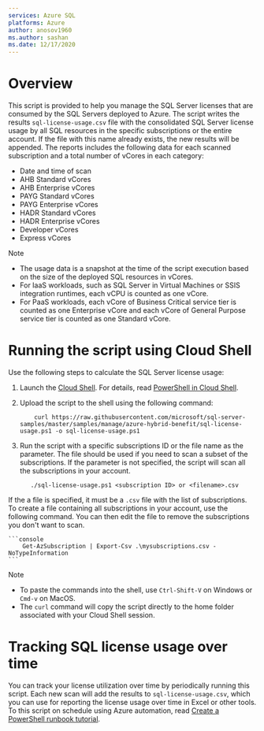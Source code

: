 ```yaml
---
services: Azure SQL
platforms: Azure
author: anosov1960
ms.author: sashan
ms.date: 12/17/2020
---
```


# Overview 

This script is provided to help you manage the SQL Server licenses that are consumed by the SQL Servers deployed to Azure. The script writes the results `sql-license-usage.csv` file with the consolidated SQL Server license usage by all SQL resources in the specific subscriptions or the entire account. If the file with this name already exists, the new results will be appended. The reports includes the following data for each scanned subscription and a total number of vCores in each category:

- Date and time of scan
- AHB Standard vCores
- AHB Enterprise vCores
- PAYG Standard vCores
- PAYG Enterprise vCores
- HADR Standard vCores
- HADR Enterprise vCores
- Developer vCores
- Express vCores

>[!NOTE]
> - The usage data is a snapshot at the time of the script execution based on the size of the deployed SQL resources in vCores.
> - For IaaS workloads, such as SQL Server in Virtual Machines or SSIS integration runtimes, each vCPU is counted as one vCore.
> - For PaaS workloads, each vCore of Business Critical service tier is counted as one Enterprise vCore and each vCore of General Purpose service tier is counted as one Standard vCore.

# Running the script using Cloud Shell

Use the following steps to calculate the SQL Server license usage:

1. Launch the [Cloud Shell](https://shell.azure.com/). For details, read [PowerShell in Cloud Shell](https://aka.ms/pscloudshell/docs).

2. Upload the script to the shell using the following command:

    ```console
        curl https://raw.githubusercontent.com/microsoft/sql-server-samples/master/samples/manage/azure-hybrid-benefit/sql-license-usage.ps1 -o sql-license-usage.ps1
    ```

3. Run the script with a specific subscriptions ID or the file name as the parameter. The file should be used if you need to scan a subset of the subscriptions. If the parameter is not specified, the script will scan all the subscriptions in your account.

    ```console
       ./sql-license-usage.ps1 <subscription ID> or <filename>.csv
    ```

If the a file is specified, it must be a `.csv` file with the list of subscriptions. To create a file containing all subscriptions in your account, use the following command. You can then edit the file to remove the subscriptions you don't want to scan.

    ```console
        Get-AzSubscription | Export-Csv .\mysubscriptions.csv -NoTypeInformation
    ```
> [!NOTE]
> - To paste the commands into the shell, use `Ctrl-Shift-V` on Windows or `Cmd-v` on MacOS.
> - The `curl` command will copy the script directly to the home folder associated with your Cloud Shell session.

# Tracking SQL license usage over time

You can track your license utilization over time by periodically running this script. Each new scan will add the results to  `sql-license-usage.csv`, which you can use for reporting the license usage over time in Excel or other tools. To this script on schedule using Azure automation, read [Create a PowerShell runbook tutorial](https://docs.microsoft.com/azure/automation/learn/automation-tutorial-runbook-textual-powershell).
